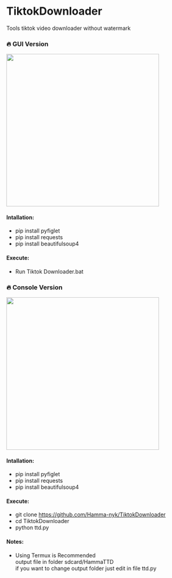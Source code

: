 # TiktokDownloader
Tools tiktok video downloader without watermark

### 🔥 GUI Version
<img width="400px" src="https://i.ibb.co/ZYmNyFZ/Picture2.png"/><br>

#### Intallation:
  - pip install pyfiglet
  - pip install requests
  - pip install beautifulsoup4
#### Execute:
  - Run Tiktok Downloader.bat
  
### 🔥 Console Version
<img width="400px" src="https://i.ibb.co/ZYmNyFZ/Picture2.png"/><br>

#### Intallation:
  - pip install pyfiglet
  - pip install requests
  - pip install beautifulsoup4
#### Execute:
  - git clone https://github.com/Hamma-nyk/TiktokDownloader
  - cd TiktokDownloader
  - python ttd.py
#### Notes:
  - Using Termux is Recommended<br>
  output file in folder sdcard/HammaTTD<br>
  if you want to change output folder just edit in
  file ttd.py
  

